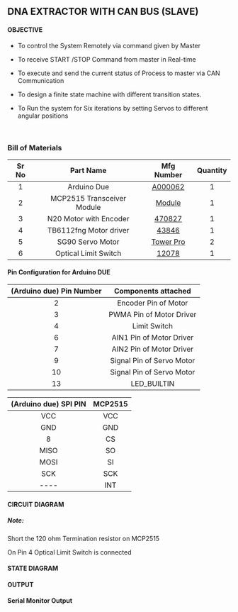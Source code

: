 ## DNA EXTRACTOR WITH CAN BUS (SLAVE)

#### OBJECTIVE

* To control the System Remotely via command given by Master

* To receive START /STOP Command from master in Real-time

* To execute and send the current status of Process to master via CAN Communication

* To design a finite state machine with different transition states.

* To Run the system for Six iterations by setting Servos to different angular positions

  ​

### Bill of Materials

| Sr No |         Part Name          |                Mfg Number                | Quantity |
| :---: | :------------------------: | :--------------------------------------: | :------: |
|   1   |        Arduino Due         | [A000062](https://www.digikey.in/en/products/detail/arduino/A000062/3712582) |    1     |
|   2   | MCP2515 Transceiver Module | [Module](https://robu.in/product/mcp2515-can-module-tja1050-receiver-spi-51-single-chip-program-routine-arduino/) |    1     |
|   3   |   N20 Motor with Encoder   | [ 470827](https://robu.in/product/n20-6v-30rpm-micro-metal-gear-motor-with-encoder/) |    1     |
|   4   |   TB6112fng Motor driver   | [43846](https://robu.in/product/motor-driver-tb6612fng-module-performance-ultra-small-volume-3-pi-matching-performance-ultra-l298n/) |    1     |
|   5   |      SG90 Servo Motor      | [Tower Pro](https://robu.in/product/towerpro-sg90-9g-mini-servo-9-gram/) |    2     |
|   6   |    Optical Limit Switch    | [12078](https://robu.in/product/optical-endstop-light-control-limit-optical-switch/) |    1     |



#### Pin Configuration for Arduino DUE

| (Arduino due) Pin Number |    Components attached    |
| :----------------------: | :-----------------------: |
|            2             |   Encoder Pin of Motor    |
|            3             | PWMA Pin of Motor Driver  |
|            4             |       Limit Switch        |
|            6             | AIN1 Pin of Motor Driver  |
|            7             | AIN2 Pin of Motor Driver  |
|            9             | Signal Pin of Servo Motor |
|            10            | Signal Pin of Servo Motor |
|            13            |        LED_BUILTIN        |

| (Arduino due) SPI PIN | MCP2515 |
| :-------------------: | :-----: |
|          VCC          |   VCC   |
|          GND          |   GND   |
|           8           |   CS    |
|         MISO          |   SO    |
|         MOSI          |   SI    |
|          SCK          |   SCK   |
|         ----          |   INT   |

#### CIRCUIT DIAGRAM



##### Note: 
 Short the 120 ohm Termination resistor on MCP2515

On Pin 4 Optical Limit Switch is connected



#### STATE DIAGRAM




#### OUTPUT



#### Serial Monitor Output